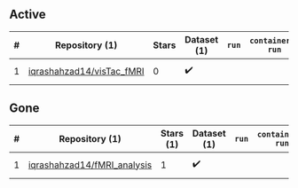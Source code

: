 ## Active
| # | Repository (1) | Stars | Dataset (1) | `run` | `containers-run` | Last Modified |
| --- | --- | --- | --- | --- | --- | --- |
| 1 | [iqrashahzad14/visTac_fMRI](https://github.com/iqrashahzad14/visTac_fMRI) | 0 | :heavy_check_mark: |  |  | 2024-06-15 12:04:47+00:00 |

## Gone
| # | Repository (1) | Stars (1) | Dataset (1) | `run` | `containers-run` | Last Modified |
| --- | --- | --- | --- | --- | --- | --- |
| 1 | [iqrashahzad14/fMRI_analysis](https://github.com/iqrashahzad14/fMRI_analysis) | 1 | :heavy_check_mark: |  |  | 2023-09-01 22:00:48+00:00 |
